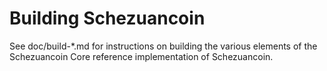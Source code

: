 Building Schezuancoin
================

See doc/build-*.md for instructions on building the various
elements of the Schezuancoin Core reference implementation of Schezuancoin.
